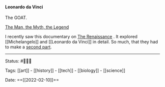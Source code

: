 #### Leonardo da Vinci

The GOAT.

[The Man, the Myth, the Legend](https://www.youtube.com/watch?v=pN2pPhpAxXk)

I recently saw this documentary on [The Renaissance](https://www.youtube.com/watch?v=BmHTQsxxkPk) . 
It explored [[Michelangelo]] and [[Leonardo da Vinci]] in detail. So much, that they had to make a [second part](https://www.youtube.com/watch?v=_LMUWV1Tacs).

***

Status: #👨🏻‍🎨

Tags: [[art]] - [[history]] - [[tech]] - [[biology]] - [[science]]

Date: ==[[2022-02-10]]==

